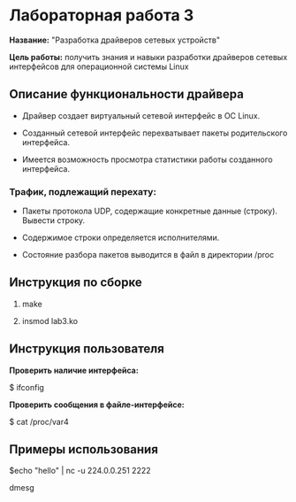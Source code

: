 # Лабораторная работа 3

**Название:** "Разработка драйверов сетевых устройств"

**Цель работы:** получить знания и навыки разработки драйверов сетевых интерфейсов для операционной системы Linux

## Описание функциональности драйвера

* Драйвер создает виртуальный сетевой интерфейс в ОС Linux.

* Созданный сетевой интерфейс перехватывает пакеты родительского интерфейса.

* Имеется возможность просмотра статистики работы созданного интерфейса.

### Трафик, подлежащий перехату:

* Пакеты протокола UDP, содержащие конкретные данные (строку). Вывести строку.
 
* Содержимое строки определяется исполнителями.

* Состояние разбора пакетов выводится в файл в директории /proc

## Инструкция по сборке

1. make

2. insmod lab3.ko

## Инструкция пользователя

**Проверить наличие интерфейса:**

$ ifconfig

**Проверить сообщения в файле-интерфейсе:**

$ cat /proc/var4


## Примеры использования

$echo "hello" | nc -u 224.0.0.251 2222

dmesg
